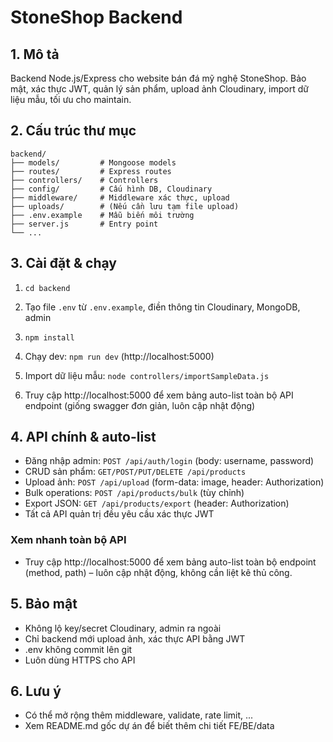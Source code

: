 # StoneShop Backend

## 1. Mô tả
Backend Node.js/Express cho website bán đá mỹ nghệ StoneShop. Bảo mật, xác thực JWT, quản lý sản phẩm, upload ảnh Cloudinary, import dữ liệu mẫu, tối ưu cho maintain.

## 2. Cấu trúc thư mục
```
backend/
├── models/         # Mongoose models
├── routes/         # Express routes
├── controllers/    # Controllers
├── config/         # Cấu hình DB, Cloudinary
├── middleware/     # Middleware xác thực, upload
├── uploads/        # (Nếu cần lưu tạm file upload)
├── .env.example    # Mẫu biến môi trường
├── server.js       # Entry point
└── ...
```

## 3. Cài đặt & chạy
1. `cd backend`
2. Tạo file `.env` từ `.env.example`, điền thông tin Cloudinary, MongoDB, admin
3. `npm install`

4. Chạy dev: `npm run dev` (http://localhost:5000)
5. Import dữ liệu mẫu: `node controllers/importSampleData.js`
6. Truy cập http://localhost:5000 để xem bảng auto-list toàn bộ API endpoint (giống swagger đơn giản, luôn cập nhật động)


## 4. API chính & auto-list
- Đăng nhập admin: `POST /api/auth/login` (body: username, password)
- CRUD sản phẩm: `GET/POST/PUT/DELETE /api/products`
- Upload ảnh: `POST /api/upload` (form-data: image, header: Authorization)
- Bulk operations: `POST /api/products/bulk` (tùy chỉnh)
- Export JSON: `GET /api/products/export` (header: Authorization)
- Tất cả API quản trị đều yêu cầu xác thực JWT

### Xem nhanh toàn bộ API
- Truy cập http://localhost:5000 để xem bảng auto-list toàn bộ endpoint (method, path) – luôn cập nhật động, không cần liệt kê thủ công.

## 5. Bảo mật
- Không lộ key/secret Cloudinary, admin ra ngoài
- Chỉ backend mới upload ảnh, xác thực API bằng JWT
- .env không commit lên git
- Luôn dùng HTTPS cho API

## 6. Lưu ý
- Có thể mở rộng thêm middleware, validate, rate limit, ...
- Xem README.md gốc dự án để biết thêm chi tiết FE/BE/data
